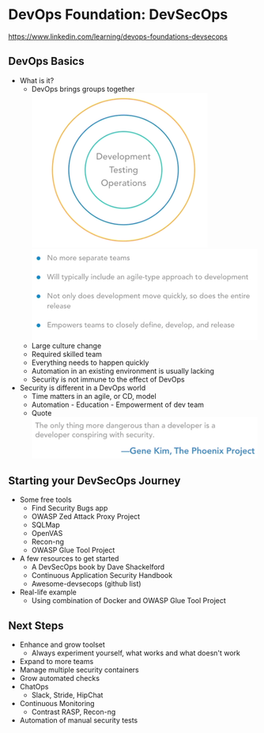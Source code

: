 # DevOps Foundation: DevSecOps    

https://www.linkedin.com/learning/devops-foundations-devsecops



## DevOps Basics

- What is it?
  - DevOps brings groups together
    ![image-20210510155539337](img/devops_foundation/image-20210510155539337.png)
    ![image-20210510155616305](img/devops_foundation/image-20210510155616305.png)
  - Large culture change
  - Required skilled team
  - Everything needs to happen quickly
  - Automation in an existing environment is usually lacking
  - Security is not immune to the effect of DevOps
- Security is different in a DevOps world
  - Time matters in an agile, or CD, model
  - Automation - Education - Empowerment of dev team
  - Quote
    ![image-20210510155929944](img/devops_foundation/image-20210510155929944.png)



## Starting your DevSecOps Journey

- Some free tools
  - Find Security Bugs app
  - OWASP Zed Attack Proxy Project
  - SQLMap
  - OpenVAS
  - Recon-ng
  - OWASP Glue Tool Project
- A few resources to get started
  - A DevSecOps book by Dave Shackelford
  - Continuous Application Security Handbook
  - Awesome-devsecops (github list)
- Real-life example
  - Using combination of Docker and OWASP Glue Tool Project



## Next Steps

- Enhance and grow toolset
  - Always experiment yourself, what works and what doesn't work
- Expand to more teams
- Manage multiple security containers
- Grow automated checks
- ChatOps
  - Slack, Stride, HipChat
- Continuous Monitoring
  - Contrast RASP, Recon-ng
- Automation of manual security tests